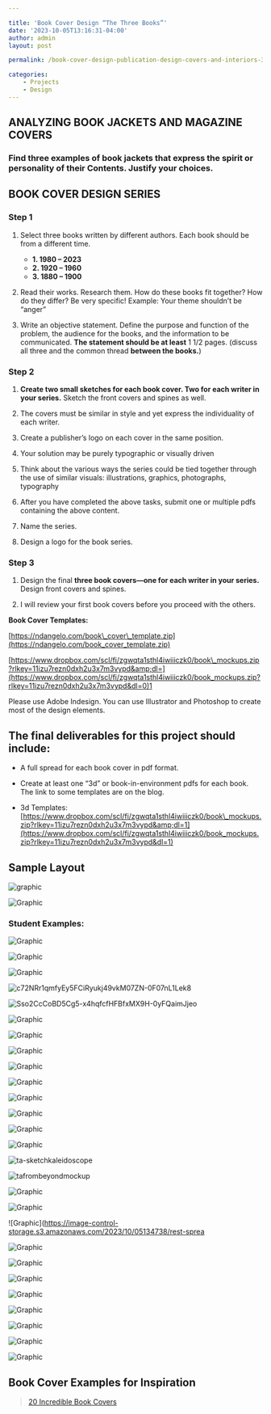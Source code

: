 ```yaml
---

title: 'Book Cover Design “The Three Books”'
date: '2023-10-05T13:16:31-04:00'
author: admin
layout: post

permalink: /book-cover-design-publication-design-covers-and-interiors-3/

categories:
    - Projects
    - Design
---
```


## ANALYZING BOOK JACKETS AND MAGAZINE COVERS

### Find three examples of book jackets that express the spirit or personality of their Contents. Justify your choices.

## BOOK COVER DESIGN SERIES

### Step 1

1. Select three books written by different authors. Each book should be from a different time. 

    - **1. 1980 – 2023**
    - **2. 1920 – 1960**
    - **3. 1880 – 1900**

2. Read their works. Research them. How do these books fit together? How do they differ? Be very specific! Example: Your theme shouldn’t be “anger”

3. Write an objective statement. Define the purpose and function of the problem, the audience for the books, and the information to be communicated. **The statement should be at least** 1 1/2 pages. (discuss all three and the common thread **between the books.**)

### Step 2

1. **Create two small sketches for each book cover. Two for each writer in your series.** Sketch the front covers and spines as well.

2. The covers must be similar in style and yet express the individuality of each writer.

3. Create a publisher’s logo on each cover in the same position.

4. Your solution may be purely typographic or visually driven

5. Think about the various ways the series could be tied together through the use of similar visuals: illustrations, graphics, photographs, typography

6. After you have completed the above tasks, submit one or multiple pdfs containing the above content.

7. Name the series.

8. Design a logo for the book series.

### Step 3

1. Design the final **three book covers—one for each writer in your series.** Design front covers and spines.

2. I will review your first book covers before you proceed with the others.

**Book Cover Templates:**

[https://ndangelo.com/book\_cover\_template.zip](https://ndangelo.com/book_cover_template.zip)

[https://www.dropbox.com/scl/fi/zgwqta1sthl4iwiiiczk0/book\_mockups.zip?rlkey=11izu7rezn0dxh2u3x7m3vypd&amp;dl=](https://www.dropbox.com/scl/fi/zgwqta1sthl4iwiiiczk0/book_mockups.zip?rlkey=11izu7rezn0dxh2u3x7m3vypd&dl=0)1

Please use Adobe Indesign. You can use Illustrator and Photoshop to create most of the design elements.

## **The final deliverables for this project should include:**

- A full spread for each book cover in pdf format.

- Create at least one “3d” or book-in-environment pdfs for each book. The link to some templates are on the blog.

- 3d Templates: [https://www.dropbox.com/scl/fi/zgwqta1sthl4iwiiiczk0/book\_mockups.zip?rlkey=11izu7rezn0dxh2u3x7m3vypd&amp;dl=1](https://www.dropbox.com/scl/fi/zgwqta1sthl4iwiiiczk0/book_mockups.zip?rlkey=11izu7rezn0dxh2u3x7m3vypd&dl=1)


## Sample Layout

![graphic](https://image-control-storage.s3.amazonaws.com/blog-images/2018/02/07101210/Paperback-Cover-Mockup-750x5062111111111111111111111111111111111111111111.jpg)

![Graphic](https://image-control-storage.s3.amazonaws.com/blog-images/2018/02/07101212/Paperback-Cover-Screenshot-1024x7732111111111111111111111111111111111111111111.jpg)

### Student Examples:

![Graphic](https://image-control-storage.s3.amazonaws.com/2023/10/05133121/image-84-1024x683.png)

![Graphic](https://image-control-storage.s3.amazonaws.com/2023/10/05133217/image-85-1024x679.png)

![Graphic](https://image-control-storage.s3.amazonaws.com/2023/10/05133327/image-86-1024x685.png)

![c72NRr1qmfyEy5FCiRyukj49vkM07ZN-0F07nL1Lek8](https://image-control-storage.s3.amazonaws.com/blog-images/2015/03/27193338/c72NRr1qmfyEy5FCiRyukj49vkM07ZN-0F07nL1Lek8.jpg)

![Sso2CcCoBD5Cg5-x4hqfcfHFBfxMX9H-0yFQaimJjeo](https://image-control-storage.s3.amazonaws.com/blog-images/2015/03/27193335/Sso2CcCoBD5Cg5-x4hqfcfHFBfxMX9H-0yFQaimJjeo.jpg)

![Graphic](https://image-control-storage.s3.amazonaws.com/2023/10/05134645/Final-book-cover.-1pdf_Page_1-1024x662.jpg)


![Graphic](https://image-control-storage.s3.amazonaws.com/2023/10/05134658/Final-book-cover.-1pdf_Page_2-1024x662.jpg)

![Graphic](https://image-control-storage.s3.amazonaws.com/2023/10/05134704/Final-book-cover.-1pdf_Page_3-1024x662.jpg)

![Graphic](https://image-control-storage.s3.amazonaws.com/2023/10/05133721/Skylar_Book-Covers_Page_1-1024x683.jpg)

![Graphic](https://image-control-storage.s3.amazonaws.com/2023/10/05133729/Skylar_Book-Covers_Page_2-1024x683.jpg)

![Graphic](https://image-control-storage.s3.amazonaws.com/2023/10/05133741/Skylar_Book-Covers_Page_3-1024x683.jpg)

![Graphic](https://image-control-storage.s3.amazonaws.com/2023/10/05133746/Skylar_Book-Covers_Page_4-1024x683.jpg)

![Graphic](https://image-control-storage.s3.amazonaws.com/2023/10/05133752/Skylar_Book-Covers_Page_5-1024x683.jpg)

![Graphic](https://image-control-storage.s3.amazonaws.com/2023/10/05133756/Skylar_Book-Covers_Page_6-1024x683.jpg)

![ta-sketchkaleidoscope](https://image-control-storage.s3.amazonaws.com/blog-images/2016/10/27185110/TA-SketchKaleidoscope-1.jpg)

![tafrombeyondmockup](https://image-control-storage.s3.amazonaws.com/blog-images/2016/10/27185107/TAfrombeyondmockup-1.jpg)

![Graphic](https://image-control-storage.s3.amazonaws.com/2023/10/05134730/a-certain-hunger-spread.jpg)

![Graphic](https://image-control-storage.s3.amazonaws.com/2023/10/05134734/gone-girl-spread.jpg)

![Graphic](https://image-control-storage.s3.amazonaws.com/2023/10/05134738/rest-sprea


![Graphic](https://image-control-storage.s3.amazonaws.com/2023/10/05135122/A-Time-To-Kill-2-1-1024x819.png)

![Graphic](https://image-control-storage.s3.amazonaws.com/2023/10/05135129/A-Time-To-Kill-1024x819.png)

![Graphic](https://image-control-storage.s3.amazonaws.com/2023/10/05135129/Into-The-Wild-2-1024x819.png)

![Graphic](https://image-control-storage.s3.amazonaws.com/2023/10/05135130/Into-The-Wild-1024x819.png)

![Graphic](https://image-control-storage.s3.amazonaws.com/2023/10/05135148/The-Outsiders-2-1024x819.png)

![Graphic](https://image-control-storage.s3.amazonaws.com/2023/10/05135154/The-Outsiders-1024x819.png)

![Graphic](https://image-control-storage.s3.amazonaws.com/2023/10/05132133/image-82-1024x476.png)

![Graphic](https://image-control-storage.s3.amazonaws.com/2023/10/05132205/image-83-1024x473.png)

## Book Cover Examples for Inspiration


> [20 Incredible Book Covers](https://www.nuggetofjoy.com/20-incredible-book-covers-non-designers-can-pull-off-2/)

<iframe class="vide" data-secret="u7TtasJ69t" frameborder="0" height="282" loading="lazy" marginheight="0" marginwidth="0" sandbox="allow-scripts" scrolling="no" security="restricted" src="https://www.nuggetofjoy.com/20-incredible-book-covers-non-designers-can-pull-off-2/embed/#?secret=4bxVBK70ru#?secret=u7TtasJ69t" style="position: absolute; clip: rect(1px, 1px, 1px, 1px);" title="“20 Incredible Book Covers” — Communication, Art, Design & Instruction" width="500"></iframe>

